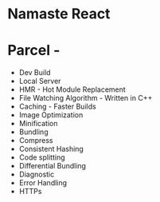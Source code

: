# Namaste React 

#  Parcel -
 
- Dev Build
- Local Server
- HMR - Hot Module Replacement
- File Watching Algorithm - Written in C++
- Caching - Faster Builds
- Image Optimization
- Minification
- Bundling
- Compress
- Consistent Hashing 
- Code splitting
- Differential Bundling
- Diagnostic
- Error Handling
- HTTPs